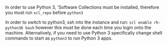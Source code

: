 In order to use Python 3, 'Software Collections must be installed,
therefore you must run `scl_repo` before `python3`

In order to switch to python3, ssh into the instance and run:
`scl enable rh-python36 bash` however this must be done each time you
login onto the machine. Alternatively, if you need to use Python 3 specifically
change shell commands to start as `python3` to run Python 3 apps.